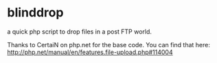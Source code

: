 blinddrop
=========
a quick php script to drop files in a post FTP world.

Thanks to CertaiN on php.net for the base code.  You can find that here:
http://php.net/manual/en/features.file-upload.php#114004





